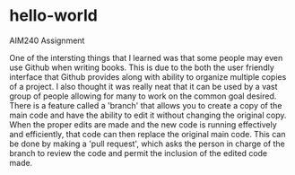 # hello-world
AIM240 Assignment

One of the intersting things that I learned was that some people may even use Github when writing books. 
This is due to the both the user friendly interface that Github provides along with ability to organize multiple copies of a project.
I also thought it was really neat that it can be used by a vast group of people allowing for many to work on the common goal desired. 
There is a feature called a 'branch' that allows you to create a copy of the main code and have the ability to edit it without changing the original copy.
When the proper edits are made and the new code is running effectively and efficiently, that code can then replace the original main code.
This can be done by making a 'pull request', which asks the person in charge of the branch to review the code and permit the inclusion of the edited code made.

